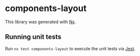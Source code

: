 # components-layout

This library was generated with [Nx](https://nx.dev).

## Running unit tests

Run `nx test components-layout` to execute the unit tests via [Jest](https://jestjs.io).
